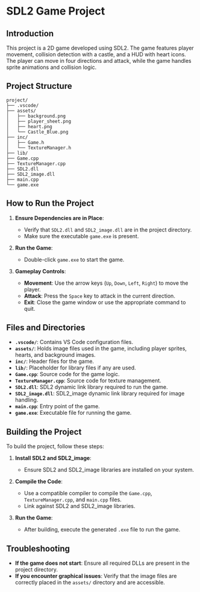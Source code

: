 # SDL2 Game Project

## Introduction

This project is a 2D game developed using SDL2. The game features player movement, collision detection with a castle, and a HUD with heart icons. The player can move in four directions and attack, while the game handles sprite animations and collision logic.

## Project Structure

```
project/
├── .vscode/
├── assets/
│   ├── background.png
│   ├── player_sheet.png
│   ├── heart.png
│   └── Castle_Blue.png
├── inc/
│   ├── Game.h
│   └── TextureManager.h
├── lib/
├── Game.cpp
├── TextureManager.cpp
├── SDL2.dll
├── SDL2_image.dll
├── main.cpp
└── game.exe
```

## How to Run the Project

1. **Ensure Dependencies are in Place**:
   - Verify that `SDL2.dll` and `SDL2_image.dll` are in the project directory.
   - Make sure the executable `game.exe` is present.

2. **Run the Game**:
   - Double-click `game.exe` to start the game.

3. **Gameplay Controls**:
   - **Movement**: Use the arrow keys (`Up`, `Down`, `Left`, `Right`) to move the player.
   - **Attack**: Press the `Space` key to attack in the current direction.
   - **Exit**: Close the game window or use the appropriate command to quit.

## Files and Directories

- **`.vscode/`**: Contains VS Code configuration files.
- **`assets/`**: Holds image files used in the game, including player sprites, hearts, and background images.
- **`inc/`**: Header files for the game.
- **`lib/`**: Placeholder for library files if any are used.
- **`Game.cpp`**: Source code for the game logic.
- **`TextureManager.cpp`**: Source code for texture management.
- **`SDL2.dll`**: SDL2 dynamic link library required to run the game.
- **`SDL2_image.dll`**: SDL2_image dynamic link library required for image handling.
- **`main.cpp`**: Entry point of the game.
- **`game.exe`**: Executable file for running the game.

## Building the Project

To build the project, follow these steps:

1. **Install SDL2 and SDL2_image**:
   - Ensure SDL2 and SDL2_image libraries are installed on your system.

2. **Compile the Code**:
   - Use a compatible compiler to compile the `Game.cpp`, `TextureManager.cpp`, and `main.cpp` files.
   - Link against SDL2 and SDL2_image libraries.

3. **Run the Game**:
   - After building, execute the generated `.exe` file to run the game.

## Troubleshooting

- **If the game does not start**: Ensure all required DLLs are present in the project directory.
- **If you encounter graphical issues**: Verify that the image files are correctly placed in the `assets/` directory and are accessible.
